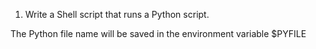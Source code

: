 1. Write a Shell script that runs a Python script.

The Python file name will be saved in the environment variable $PYFILE
